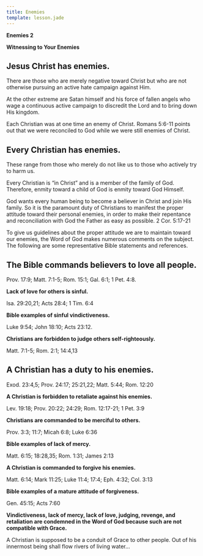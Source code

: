 ```yaml
---
title: Enemies
template: lesson.jade
---
```



**Enemies 2**

**Witnessing to Your Enemies**

Jesus Christ has enemies.
-------------------------

There are those who are merely negative toward Christ but who are not
otherwise pursuing an active hate campaign against Him.

At the other extreme are Satan himself and his force of fallen angels
who wage a continuous active campaign to discredit the Lord and to bring
down His kingdom.

Each Christian was at one time an enemy of Christ. Romans 5:6-11 points
out that we were reconciled to God while we were still enemies of
Christ.

Every Christian has enemies.
----------------------------

These range from those who merely do not like us to those who actively
try to harm us.

Every Christian is “in Christ” and is a member of the family of God.
Therefore, enmity toward a child of God is enmity toward God Himself.

God wants every human being to become a believer in Christ and join His
family. So it is the paramount duty of Christians to manifest the proper
attitude toward their personal enemies, in order to make their
repentance and reconciliation with God the Father as easy as possible. 2
Cor. 5:17-21

To give us guidelines about the proper attitude we are to maintain
toward our enemies, the Word of God makes numerous comments on the
subject. The following are some representative Bible statements and
references.

The Bible commands believers to love all people.
------------------------------------------------

Prov. 17:9; Matt. 7:1-5; Rom. 15:1; Gal. 6:1; 1 Pet. 4:8.

**Lack of love for others is sinful.**

Isa. 29:20,21; Acts 28:4; 1 Tim. 6:4

**Bible examples of sinful vindictiveness.**

Luke 9:54; John 18:10; Acts 23:12.

**Christians are forbidden to judge others self-righteously.**

Matt. 7:1-5; Rom. 2:1; 14:4,13

A Christian has a duty to his enemies.
--------------------------------------

Exod. 23:4,5; Prov. 24:17; 25:21,22; Matt. 5:44; Rom. 12:20

**A Christian is forbidden to retaliate against his enemies.**

Lev. 19:18; Prov. 20:22; 24:29; Rom. 12:17-21; 1 Pet. 3:9

**Christians are commanded to be merciful to others.**

Prov. 3:3; 11:7; Micah 6:8; Luke 6:36

**Bible examples of lack of mercy.**

Matt. 6:15; 18:28,35; Rom. 1:31; James 2:13

**A Christian is commanded to forgive his enemies.**

Matt. 6:14; Mark 11:25; Luke 11:4; 17:4; Eph. 4:32; Col. 3:13

**Bible examples of a mature attitude of forgiveness.**

Gen. 45:15; Acts 7:60

**Vindictiveness, lack of mercy, lack of love, judging, revenge, and
retaliation are condemned in the Word of God because such are not
compatible with Grace.**

A Christian is supposed to be a conduit of Grace to other people. Out of
his innermost being shall flow rivers of living water…

